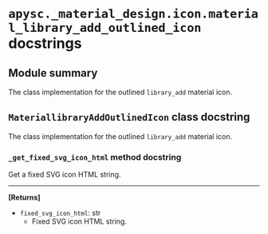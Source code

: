 # `apysc._material_design.icon.material_library_add_outlined_icon` docstrings

## Module summary

The class implementation for the outlined `library_add` material icon.

## `MateriallibraryAddOutlinedIcon` class docstring

The class implementation for the outlined `library_add` material icon.

### `_get_fixed_svg_icon_html` method docstring

Get a fixed SVG icon HTML string.<hr>

**[Returns]**

- `fixed_svg_icon_html`: str
  - Fixed SVG icon HTML string.